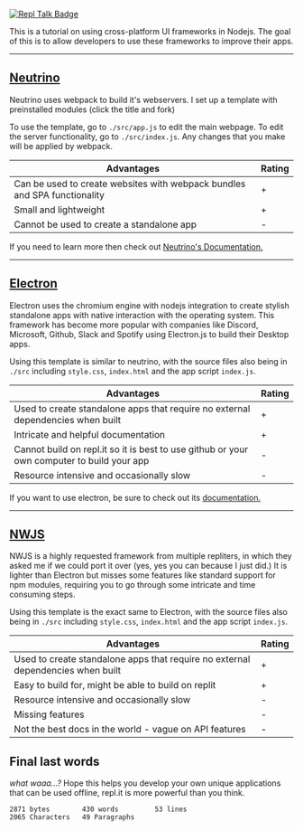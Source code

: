 
[![Repl Talk Badge](https://replit-badge.vercel.app/api?id=143075&theme=dark&featuredOn=Posted%20On&replTalk=replit.com&type=.svg)](https://replit.com/talk/templates/Developing-for-electron-neutrino-and-nwjs-on-replit/143075)



This is a tutorial on using cross-platform UI frameworks in Nodejs. The goal of this is to allow developers to use these frameworks to improve their apps.

------------------
## [Neutrino](https://replit.com/@StringentDev/Neutrino)
Neutrino uses webpack to build it's webservers. I set up a template with preinstalled modules (click the title and fork)

To use the template, go to `./src/app.js` to edit the main webpage. To edit the server functionality, go to `./src/index.js`. Any changes that you make will be applied by webpack.

|Advantages|Rating|
|--|--|
|Can be used to create websites with webpack bundles and SPA functionality| + |
|Small and lightweight                              | + |
|Cannot be used to create a standalone app          | - |

If you need to learn more then check out [Neutrino's Documentation.](https://neutrinojs.org/)

------------------
## [Electron](https://replit.com/@StringentDev/Electron)
Electron uses the chromium engine with nodejs integration to create stylish standalone apps with native interaction with the operating system. This framework has become more popular with companies like Discord, Microsoft, Github, Slack and Spotify using Electron.js to build their Desktop apps.

Using this template is similar to neutrino, with the source files also being in `./src` including `style.css`, `index.html` and the app script `index.js`.

|Advantages|Rating|
|--|--|
|Used to create standalone apps that require no external dependencies when built| + |
|Intricate and helpful documentation| + |
|Cannot build on repl.it so it is best to use github or your own computer to build your app| - |
|Resource intensive and occasionally slow| - |

If you want to use electron, be sure to check out its [documentation.](https://electronjs.org/docs)

------------------
## [NWJS](https://replit.com/@StringentDev/NWJS)
NWJS is a highly requested framework from multiple repliters, in which they asked me if we could port it over (yes, yes you can because I just did.) It is lighter than Electron but misses some features like standard support for npm modules, requiring you to go through some intricate and time consuming steps.

Using this template is the exact same to Electron, with the source files also being in `./src` including `style.css`, `index.html` and the app script `index.js`.

|Advantages|Rating|
|--|--|
|Used to create standalone apps that require no external dependencies when built| + |
|Easy to build for, might be able to build on  replit| + |
|Resource intensive and occasionally slow| - |
|Missing features| - |
|Not the best docs in the world - vague on API features | - |

## Final last words
_what waaa...?_
Hope this helps you develop your own unique applications that can be used offline, repl.it is more powerful than you think.

```
2871 bytes        430 words         53 lines    
2065 Characters   49 Paragraphs
```
